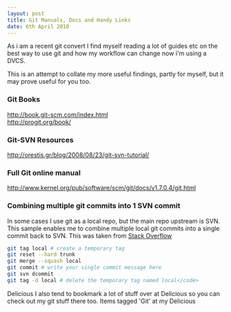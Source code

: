```yaml
---
layout: post
title: Git Manuals, Docs and Handy Links
date: 6th April 2010
---
```


As i am a recent git convert I find myself reading a lot of guides etc on the best way to use git and how my workflow can change now i'm using a DVCS.

This is an attempt to collate my more useful findings, partly for myself, but it may prove useful for you too.

### Git Books
<http://book.git-scm.com/index.html>  
<http://progit.org/book/>

### Git-SVN Resources
<http://orestis.gr/blog/2008/08/23/git-svn-tutorial/>

### Full Git online manual
<http://www.kernel.org/pub/software/scm/git/docs/v1.7.0.4/git.html>

### Combining multiple git commits into 1 SVN commit  
In some cases I use git as a local repo, but the main repo upstream is SVN. This sample enables me to combine multiple local git commits into a single commit back to SVN.
This was taken from [Stack Overflow](http://stackoverflow.com/questions/1408381/combine-local-git-commits-into-one-commit-with-git-svn "Stack Overflow git commit squashing")

```bash
git tag local # create a temporary tag
git reset --hard trunk
git merge --squash local
git commit # write your single commit message here
git svn dcommit
git tag -d local # delete the temporary tag named local</code>
```

Delicious
I also tend to bookmark a lot of stuff over at Delicious so you can check out my git stuff there too. Items tagged 'Git' at my Delicious
